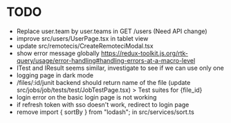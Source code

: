 # TODO

- Replace user.team by user.teams in GET /users (Need API change)
- improve src/users/UserPage.tsx in tablet view
- update src/remotecis/CreateRemoteciModal.tsx
- show error message globally https://redux-toolkit.js.org/rtk-query/usage/error-handling#handling-errors-at-a-macro-level
- ITest and IResult seems similar, investigate to see if we can use only one
- logging page in dark mode
- /files/:id/junit backend should return name of the file (update src/jobs/job/tests/test/JobTestPage.tsx) > Test suites for {file_id}
- login error on the basic login page is not working
- if refresh token with sso doesn't work, redirect to login page
- remove import { sortBy } from "lodash"; in src/services/sort.ts
